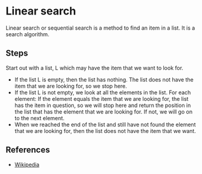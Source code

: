 # Linear search

Linear search or sequential search is a method to find an item in a list. It is a search algorithm.

## Steps

Start out with a list, L which may have the item that we want to look for.

* If the list L is empty, then the list has nothing. The list does not have the item that we are looking for, so we stop
  here.
* If the list L is not empty, we look at all the elements in the list. For each element:
  If the element equals the item that we are looking for, the list has the item in question, so we will stop here and
  return the position in the list that has the element that we are looking for. If not, we will go on to the next
  element.
* When we reached the end of the list and still have not found the element that we are looking for, then the list does
  not have the item that we want.

## References

* [Wikipedia](https://simple.wikipedia.org/wiki/Linear_search)